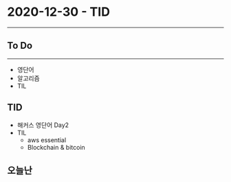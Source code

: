 # 2020-12-30 - TID
---


## To Do
---
- 영단어 
- 알고리즘 
- TIL

## TID
- 해커스 영단어 Day2
- TIL
    - aws essential
    - Blockchain & bitcoin


## 오늘난